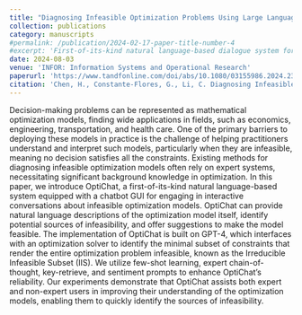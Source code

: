 ```yaml
---
title: "Diagnosing Infeasible Optimization Problems Using Large Language Models"
collection: publications
category: manuscripts
#permalink: /publication/2024-02-17-paper-title-number-4
#excerpt: 'First-of-its-kind natural language-based dialogue system for diagnosing infeasible optimization problems using LLM'
date: 2024-08-03
venue: 'INFOR: Information Systems and Operational Research'
paperurl: 'https://www.tandfonline.com/doi/abs/10.1080/03155986.2024.2385189'
citation: 'Chen, H., Constante-Flores, G., Li, C. Diagnosing Infeasible Optimization Problems Using Large Language Models. INFOR: Information Systems and Operational Research, 1–15. (2024).'
---
```


Decision-making problems can be represented as mathematical optimization models, finding wide applications in fields, such as economics, engineering, transportation, and health care. One of the primary barriers to deploying these models in practice is the challenge of helping practitioners understand and interpret such models, particularly when they are infeasible, meaning no decision satisfies all the constraints. Existing methods for diagnosing infeasible optimization models often rely on expert systems, necessitating significant background knowledge in optimization. In this paper, we introduce OptiChat, a first-of-its-kind natural language-based system equipped with a chatbot GUI for engaging in interactive conversations about infeasible optimization models. OptiChat can provide natural language descriptions of the optimization model itself, identify potential sources of infeasibility, and offer suggestions to make the model feasible. The implementation of OptiChat is built on GPT-4, which interfaces with an optimization solver to identify the minimal subset of constraints that render the entire optimization problem infeasible, known as the Irreducible Infeasible Subset (IIS). We utilize few-shot learning, expert chain-of-thought, key-retrieve, and sentiment prompts to enhance OptiChat’s reliability. Our experiments demonstrate that OptiChat assists both expert and non-expert users in improving their understanding of the optimization models, enabling them to quickly identify the sources of infeasibility.
